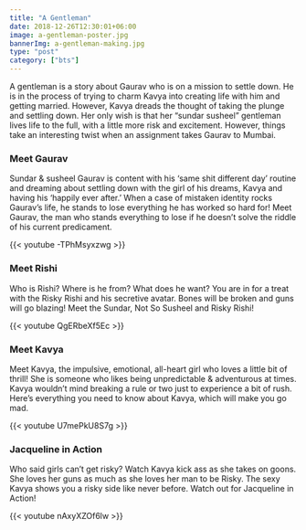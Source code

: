 ```yaml
---
title: "A Gentleman"
date: 2018-12-26T12:30:01+06:00
image: a-gentleman-poster.jpg
bannerImg: a-gentleman-making.jpg
type: "post"
category: ["bts"]
---
```


A gentleman is a story about Gaurav who is on a mission to settle down. He is in the process of trying to charm Kavya into creating life with him and getting married. However, Kavya dreads the thought of taking the plunge and settling down. Her only wish is that her “sundar susheel” gentleman lives life to the full, with a little more risk and excitement. However, things take an interesting twist when an assignment takes Gaurav to Mumbai.

<h3>Meet Gaurav</h3>

Sundar & susheel Gaurav is content with his ‘same shit different day’ routine and dreaming about settling down with the girl of his dreams, Kavya and having his ‘happily ever after.’ When a case of mistaken identity rocks Gaurav’s life, he stands to lose everything he has worked so hard for! Meet Gaurav, the man who stands everything to lose if he doesn’t solve the riddle of his current predicament.

{{< youtube -TPhMsyxzwg >}}

<h3>Meet Rishi</h3>

Who is Rishi? Where is he from? What does he want? You are in for a treat with the Risky Rishi and his secretive avatar. Bones will be broken and guns will go blazing! Meet the Sundar, Not So Susheel and Risky Rishi!

{{< youtube QgERbeXf5Ec >}}

<h3>Meet Kavya</h3>

Meet Kavya, the impulsive, emotional, all-heart girl who loves a little bit of thrill! She is someone who likes being unpredictable & adventurous at times. Kavya wouldn’t mind breaking a rule or two just to experience a bit of rush. Here’s everything you need to know about Kavya, which will make you go mad.

{{< youtube U7mePkU8S7g >}}

<h3>Jacqueline in Action</h3>

Who said girls can’t get risky? Watch Kavya kick ass as she takes on goons. She loves her guns as much as she loves her man to be Risky. The sexy Kavya shows you a risky side like never before. Watch out for Jacqueline in Action!

{{< youtube nAxyXZOf6lw >}}
